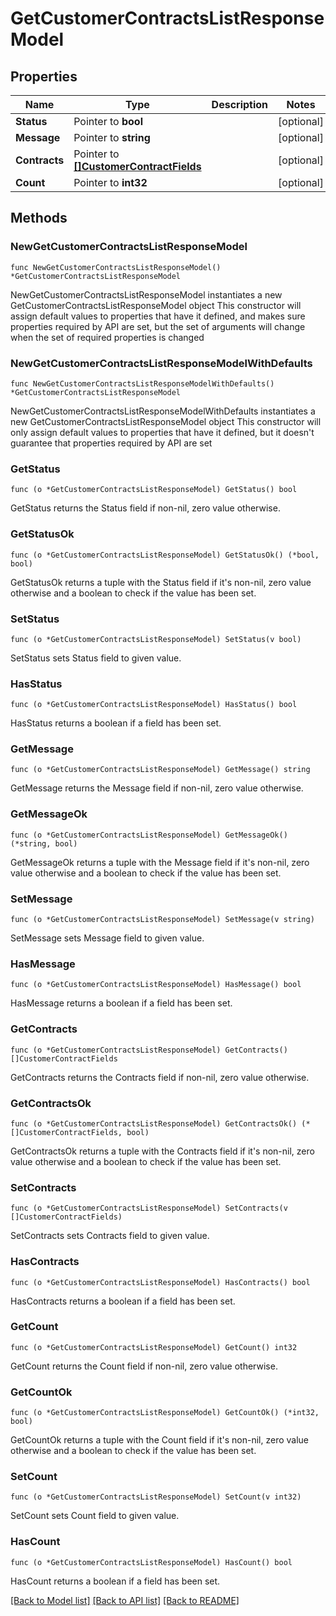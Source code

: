 # GetCustomerContractsListResponseModel

## Properties

Name | Type | Description | Notes
------------ | ------------- | ------------- | -------------
**Status** | Pointer to **bool** |  | [optional] 
**Message** | Pointer to **string** |  | [optional] 
**Contracts** | Pointer to [**[]CustomerContractFields**](CustomerContractFields.md) |  | [optional] 
**Count** | Pointer to **int32** |  | [optional] 

## Methods

### NewGetCustomerContractsListResponseModel

`func NewGetCustomerContractsListResponseModel() *GetCustomerContractsListResponseModel`

NewGetCustomerContractsListResponseModel instantiates a new GetCustomerContractsListResponseModel object
This constructor will assign default values to properties that have it defined,
and makes sure properties required by API are set, but the set of arguments
will change when the set of required properties is changed

### NewGetCustomerContractsListResponseModelWithDefaults

`func NewGetCustomerContractsListResponseModelWithDefaults() *GetCustomerContractsListResponseModel`

NewGetCustomerContractsListResponseModelWithDefaults instantiates a new GetCustomerContractsListResponseModel object
This constructor will only assign default values to properties that have it defined,
but it doesn't guarantee that properties required by API are set

### GetStatus

`func (o *GetCustomerContractsListResponseModel) GetStatus() bool`

GetStatus returns the Status field if non-nil, zero value otherwise.

### GetStatusOk

`func (o *GetCustomerContractsListResponseModel) GetStatusOk() (*bool, bool)`

GetStatusOk returns a tuple with the Status field if it's non-nil, zero value otherwise
and a boolean to check if the value has been set.

### SetStatus

`func (o *GetCustomerContractsListResponseModel) SetStatus(v bool)`

SetStatus sets Status field to given value.

### HasStatus

`func (o *GetCustomerContractsListResponseModel) HasStatus() bool`

HasStatus returns a boolean if a field has been set.

### GetMessage

`func (o *GetCustomerContractsListResponseModel) GetMessage() string`

GetMessage returns the Message field if non-nil, zero value otherwise.

### GetMessageOk

`func (o *GetCustomerContractsListResponseModel) GetMessageOk() (*string, bool)`

GetMessageOk returns a tuple with the Message field if it's non-nil, zero value otherwise
and a boolean to check if the value has been set.

### SetMessage

`func (o *GetCustomerContractsListResponseModel) SetMessage(v string)`

SetMessage sets Message field to given value.

### HasMessage

`func (o *GetCustomerContractsListResponseModel) HasMessage() bool`

HasMessage returns a boolean if a field has been set.

### GetContracts

`func (o *GetCustomerContractsListResponseModel) GetContracts() []CustomerContractFields`

GetContracts returns the Contracts field if non-nil, zero value otherwise.

### GetContractsOk

`func (o *GetCustomerContractsListResponseModel) GetContractsOk() (*[]CustomerContractFields, bool)`

GetContractsOk returns a tuple with the Contracts field if it's non-nil, zero value otherwise
and a boolean to check if the value has been set.

### SetContracts

`func (o *GetCustomerContractsListResponseModel) SetContracts(v []CustomerContractFields)`

SetContracts sets Contracts field to given value.

### HasContracts

`func (o *GetCustomerContractsListResponseModel) HasContracts() bool`

HasContracts returns a boolean if a field has been set.

### GetCount

`func (o *GetCustomerContractsListResponseModel) GetCount() int32`

GetCount returns the Count field if non-nil, zero value otherwise.

### GetCountOk

`func (o *GetCustomerContractsListResponseModel) GetCountOk() (*int32, bool)`

GetCountOk returns a tuple with the Count field if it's non-nil, zero value otherwise
and a boolean to check if the value has been set.

### SetCount

`func (o *GetCustomerContractsListResponseModel) SetCount(v int32)`

SetCount sets Count field to given value.

### HasCount

`func (o *GetCustomerContractsListResponseModel) HasCount() bool`

HasCount returns a boolean if a field has been set.


[[Back to Model list]](../README.md#documentation-for-models) [[Back to API list]](../README.md#documentation-for-api-endpoints) [[Back to README]](../README.md)


